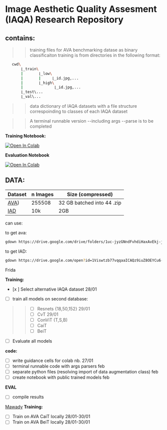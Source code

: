 # Image Aesthetic Quality Assesment (IAQA) Research Repository

## contains:
>> training files for AVA benchmarking datase as binary classificaiton
training is from directories in the following format:

```bash
   cwd\
       ⌊_train\
       |       ⌊_low\
       |       |     ⌊_id.jpg,...
       |       ⌊_high\
       |              ⌊_id.jpg,... 
       ⌊_test\...
       ⌊_val\...
```

>> data dictionary of IAQA datasets with a file structure correspoinding to classes of each IAQA dataset

>> A terminal runnable version --including args --parse is to be completed


**Training Notebook:**

[![Open In Colab](https://colab.research.google.com/assets/colab-badge.svg)](https://colab.research.google.com/drive/1cwhu6qsGy0Pc3tnXWo82hq3uhV5-fTu-?usp=sharing)

**Evaluation Notebook**

[![Open In Colab](https://colab.research.google.com/assets/colab-badge.svg)](https://colab.research.google.com/drive/1f4N2tefnfAWme2ro2O8LU_FwuOfDo_fC?usp=sharing)
## DATA:

|Dataset|n Images|Size (compressed)|
|-------|--------|-----------------|
|[AVA](https://drive.google.com/drive/folders/1uc-jyzGNndFvhdiHaxAvEkj-jP5e6F1f?usp=sharing))| 255508|  32 GB batched into 44 .zip| 
|[IAD](https://drive.google.com/open?id=1Viswtzb77vqqaaICAQz9iuZ8OEYCu6-_)|10k |2GB| 


can use:

to get ava:

```bash
gdown https://drive.google.com/drive/folders/1uc-jyzGNndFvhdiHaxAvEkj-jP5e6F1f?usp=sharing
```
to get IAD:

```bash
gdown https://drive.google.com/open?id=1Viswtzb77vqqaaICAQz9iuZ8OEYCu6-_
```

Frida

**Training:**

- [x ] Select alternative IAQA dataset 28/01
- [ ] train all models on second database: 
>> - [ ] Resnets {18,50,152}  29/01
>> - [ ] CvT 29/01
>> - [ ] ConViT (T,S,B)
>> - [ ] CaiT
>> - [ ] BeiT
- [ ] Evaluate all models

**code:**

- [ ] write guidance cells for colab nb. 27/01
- [ ] terminal runnable code with args parsers feb
- [ ] separate python files (resolving import of data augmentation class) feb
- [ ] create notebook with public trained models feb

**EVAL**

- [ ] compile results 

[Mawady](https://github.com/mawady)
**Training:**
- [ ] Train on AVA CaiT locally 28/01-30/01
- [ ] Train on AVA BeiT locally 28/01-30/01
